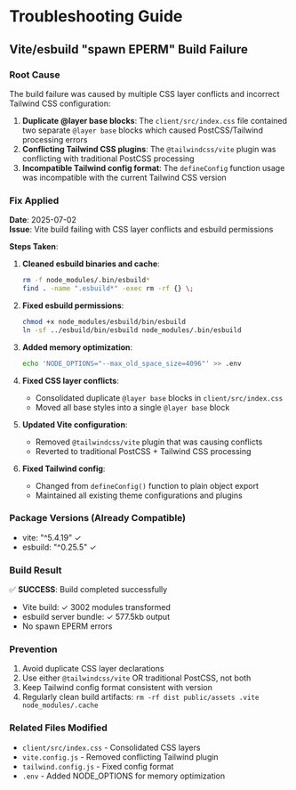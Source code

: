 # Troubleshooting Guide

## Vite/esbuild "spawn EPERM" Build Failure

### Root Cause
The build failure was caused by multiple CSS layer conflicts and incorrect Tailwind CSS configuration:

1. **Duplicate @layer base blocks**: The `client/src/index.css` file contained two separate `@layer base` blocks which caused PostCSS/Tailwind processing errors
2. **Conflicting Tailwind CSS plugins**: The `@tailwindcss/vite` plugin was conflicting with traditional PostCSS processing
3. **Incompatible Tailwind config format**: The `defineConfig` function usage was incompatible with the current Tailwind CSS version

### Fix Applied
**Date**: 2025-07-02  
**Issue**: Vite build failing with CSS layer conflicts and esbuild permissions

**Steps Taken**:

1. **Cleaned esbuild binaries and cache**:
   ```bash
   rm -f node_modules/.bin/esbuild*
   find . -name ".esbuild*" -exec rm -rf {} \;
   ```

2. **Fixed esbuild permissions**:
   ```bash
   chmod +x node_modules/esbuild/bin/esbuild
   ln -sf ../esbuild/bin/esbuild node_modules/.bin/esbuild
   ```

3. **Added memory optimization**:
   ```bash
   echo 'NODE_OPTIONS="--max_old_space_size=4096"' >> .env
   ```

4. **Fixed CSS layer conflicts**:
   - Consolidated duplicate `@layer base` blocks in `client/src/index.css`
   - Moved all base styles into a single `@layer base` block

5. **Updated Vite configuration**:
   - Removed `@tailwindcss/vite` plugin that was causing conflicts
   - Reverted to traditional PostCSS + Tailwind CSS processing

6. **Fixed Tailwind config**:
   - Changed from `defineConfig()` function to plain object export
   - Maintained all existing theme configurations and plugins

### Package Versions (Already Compatible)
- vite: "^5.4.19" ✓
- esbuild: "^0.25.5" ✓  

### Build Result
✅ **SUCCESS**: Build completed successfully
- Vite build: ✓ 3002 modules transformed
- esbuild server bundle: ✓ 577.5kb output
- No spawn EPERM errors

### Prevention
1. Avoid duplicate CSS layer declarations
2. Use either `@tailwindcss/vite` OR traditional PostCSS, not both
3. Keep Tailwind config format consistent with version
4. Regularly clean build artifacts: `rm -rf dist public/assets .vite node_modules/.cache`

### Related Files Modified
- `client/src/index.css` - Consolidated CSS layers
- `vite.config.js` - Removed conflicting Tailwind plugin  
- `tailwind.config.js` - Fixed config format
- `.env` - Added NODE_OPTIONS for memory optimization


